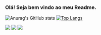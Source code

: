 ### Olá! Seja bem vindo ao meu Readme.




![Anurag's GitHub stats](https://github-readme-stats.vercel.app/api?username=BrenoBertapele&show_icons=true&theme=dark)
[![Top Langs](https://github-readme-stats.vercel.app/api/top-langs/?username=BrenoBertapele&layout=compact)](https://github.com/anuraghazra/github-readme-stats)





<div> 
  <a href="https://instagram.com/b.bertapele" target="_blank"><img src="https://img.shields.io/badge/-Instagram-%23E4405F?style=for-the-badge&logo=instagram&logoColor=white" target="_blank"></a>
  <a href = "mailto:bertapele@gmail.com"><img src="https://img.shields.io/badge/-Gmail-%23333?style=for-the-badge&logo=gmail&logoColor=white" target="_blank"></a>
  <a href="https://www.linkedin.com/in/breno-bertapele-a90b1a75/" target="_blank"><img src="https://img.shields.io/badge/-LinkedIn-%230077B5?style=for-the-badge&logo=linkedin&logoColor=white" target="_blank"></a> 
  
</div>
